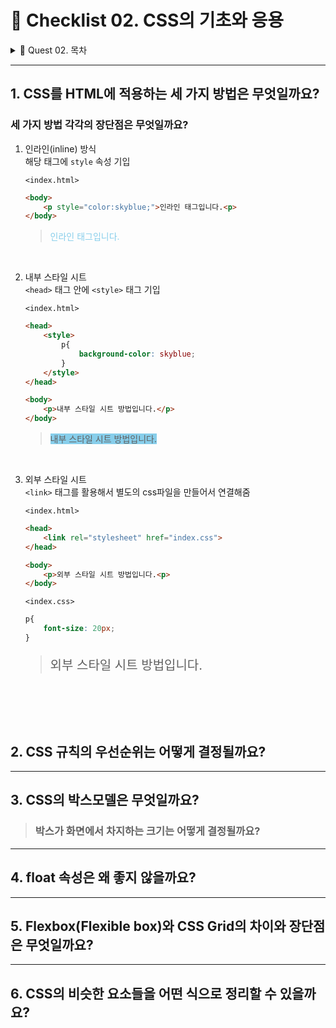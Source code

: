 # 📃 Checklist 02. CSS의 기초와 응용

<details><summary>💌 Quest 02. 목차</summary>

[1. CSS를 HTML에 적용하는 세 가지 방법](#1-css를-html에-적용하는-세-가지-방법은-무엇일까요)  
[2. CSS 규칙의 우선순위](#2-css-규칙의-우선순위는-어떻게-결정될까요)     
[3. CSS의 박스모델](#3-css의-박스모델은-무엇일까요)  
[4. float 속성은 왜 좋지 않을까](#4-float-속성은-왜-좋지-않을까요)  
[5. Flexbox(Flexible box)와 CSS Grid의 차이와 장단점](#5-flexboxflexible-box와-css-grid의-차이와-장단점은-무엇일까요)  
[6. CSS의 비슷한 요소들을 어떤 식으로 정리](#6-css의-비슷한-요소들을-어떤-식으로-정리할-수-있을까요)

</details>

---

## 1. CSS를 HTML에 적용하는 세 가지 방법은 무엇일까요?
### 세 가지 방법 각각의 장단점은 무엇일까요?
1. 인라인(inline) 방식  
    해당 태그에 `style` 속성 기입
    
    `<index.html>`
    ```html
    <body>
        <p style="color:skyblue;">인라인 태그입니다.<p>
    </body>
    ```
    ><p style="color:skyblue;">인라인 태그입니다.<p>

<br>

2. 내부 스타일 시트  
    `<head>` 태그 안에 `<style>` 태그 기입

    `<index.html>`
    ```html
    <head>
        <style>
            p{
                background-color: skyblue;
            }
        </style>
    </head>

    <body>
        <p>내부 스타일 시트 방법입니다.</p>
    </body>
    ```
    ><span style="background-color: skyblue;">내부 스타일 시트 방법입니다.</span>

<br>

3. 외부 스타일 시트  
`<link>` 태그를 활용해서 별도의 css파일을 만들어서 연결해줌

    `<index.html>`
    ```html
    <head>
        <link rel="stylesheet" href="index.css">
    </head>

    <body>
        <p>외부 스타일 시트 방법입니다.<p>
    </body>
    ```

    `<index.css>`
    ```css
    p{
        font-size: 20px;
    }
    ```
    ><p style="font-size: 20px;">외부 스타일 시트 방법입니다.</p>
<br><br>
---
## 2. CSS 규칙의 우선순위는 어떻게 결정될까요?

---
## 3. CSS의 박스모델은 무엇일까요? 
> ### 박스가 화면에서 차지하는 크기는 어떻게 결정될까요?

---
## 4. float 속성은 왜 좋지 않을까요?

---
## 5. Flexbox(Flexible box)와 CSS Grid의 차이와 장단점은 무엇일까요?

---
## 6. CSS의 비슷한 요소들을 어떤 식으로 정리할 수 있을까요?